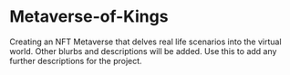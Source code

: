 # Metaverse-of-Kings
Creating an NFT Metaverse that delves real life scenarios into the virtual world. 
Other blurbs and descriptions will be added.
Use this to add any further descriptions for the project.
